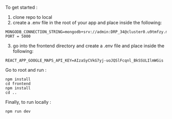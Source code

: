 To get started : 

1. clone repo to local
2. create a .env file in the root of your app and place inside the following:

```
MONGODB_CONNECTION_STRING=mongodb+srv://admin:DRP_34@cluster0.u9tmfzy.mongodb.net/ThreadsDB
PORT = 5000
```

3. go into the frontend directory and create a .env file and place inside the following:

```
REACT_APP_GOOGLE_MAPS_API_KEY=AIzaSyCVkG7yj-uoJQSlFcqnl_BkSSULIlmWGis
```

Go to root and run :
```
npm install     
cd frontend
npm install
cd ..
```

Finally, to run locally :
```
npm run dev
```


